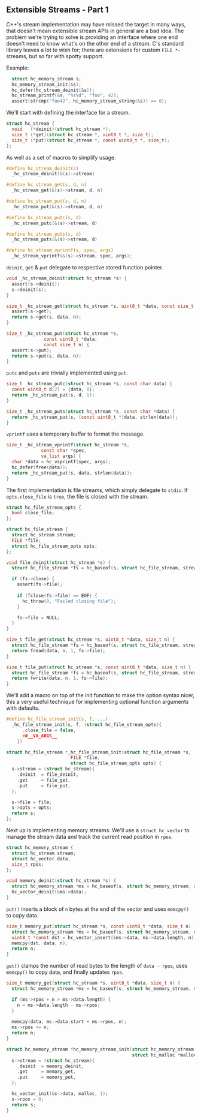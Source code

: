 ## Extensible Streams - Part 1
C++'s stream implementation may have missed the target in many ways, that doesn't mean extensible stream APIs in general are a bad idea. The problem we're trying to solve is providing an interface where one end doesn't need to know what's on the other end of a stream. C's standard library leaves a lot to wish for; there are extensions for custom `FILE *`-streams, but so far with spotty support.

Example:
```C
  struct hc_memory_stream s;
  hc_memory_stream_init(&s);
  hc_defer(hc_stream_deinit(&s));
  hc_stream_printf(&s, "%s%d", "foo", 42);
  assert(strcmp("foo42", hc_memory_stream_string(&s)) == 0);
```

We'll start with defining the interface for a stream.

```C
struct hc_stream {
  void   (*deinit)(struct hc_stream *);
  size_t (*get)(struct hc_stream *, uint8_t *, size_t);
  size_t (*put)(struct hc_stream *, const uint8_t *, size_t);
};
```

As well as a set of macros to simplify usage.

```C
#define hc_stream_deinit(s)			
  _hc_stream_deinit(&(s)->stream)

#define hc_stream_get(s, d, n)			
  _hc_stream_get(&(s)->stream, d, n)

#define hc_stream_put(s, d, n)			
  _hc_stream_put(&(s)->stream, d, n)

#define hc_stream_putc(s, d)			
  _hc_stream_putc(&(s)->stream, d)

#define hc_stream_puts(s, d)			
  _hc_stream_puts(&(s)->stream, d)

#define hc_stream_vprintf(s, spec, args)	
  _hc_stream_vprintf(&(s)->stream, spec, args);
```

`deinit`, `get` & `put` delegate to respective stored function pointer.

```C
void _hc_stream_deinit(struct hc_stream *s) {
  assert(s->deinit);
  s->deinit(s);
}

size_t _hc_stream_get(struct hc_stream *s, uint8_t *data, const size_t n) {
  assert(s->get);
  return s->get(s, data, n);
}

size_t _hc_stream_put(struct hc_stream *s,
		      const uint8_t *data,
		      const size_t n) {
  assert(s->put);
  return s->put(s, data, n);
}
```

`putc` and `puts` are trivially implemented using `put`.

```C
size_t _hc_stream_putc(struct hc_stream *s, const char data) {
  const uint8_t d[2] = {data, 0};
  return _hc_stream_put(s, d, 1);
}

size_t _hc_stream_puts(struct hc_stream *s, const char *data) {
  return _hc_stream_put(s, (const uint8_t *)data, strlen(data));
}
```

`vprintf` uses a temporary buffer to format the message.

```C
size_t _hc_stream_vprintf(struct hc_stream *s,
			 const char *spec,
			 va_list args) {
  char *data = hc_vsprintf(spec, args);
  hc_defer(free(data));
  return _hc_stream_put(s, data, strlen(data));
}
```

The first implementation is file streams, which simply delegate to `stdio`. If `opts.close_file` is `true`, the file is closed with the stream.

```C
struct hc_file_stream_opts {
  bool close_file;
};

struct hc_file_stream {
  struct hc_stream stream;
  FILE *file;
  struct hc_file_stream_opts opts;
};

void file_deinit(struct hc_stream *s) {
  struct hc_file_stream *fs = hc_baseof(s, struct hc_file_stream, stream);

  if (fs->close) {
    assert(fs->file);
  
    if (fclose(fs->file) == EOF) {
      hc_throw(0, "Failed closing file");
    }

    fs->file = NULL;
  }
}

size_t file_get(struct hc_stream *s, uint8_t *data, size_t n) {
  struct hc_file_stream *fs = hc_baseof(s, struct hc_file_stream, stream);
  return fread(data, n, 1, fs->file);
}

size_t file_put(struct hc_stream *s, const uint8_t *data, size_t n) {
  struct hc_file_stream *fs = hc_baseof(s, struct hc_file_stream, stream);
  return fwrite(data, n, 1, fs->file);
}
```

We'll add a macro on top of the init function to make the option syntax nicer, this a very useful technique for implementing optional function arguments with defaults.

```C
#define hc_file_stream_init(s, f, ...)					
  _hc_file_stream_init(s, f, (struct hc_file_stream_opts){		
      .close_file = false,						
      ##__VA_ARGS__							
    })

struct hc_file_stream *_hc_file_stream_init(struct hc_file_stream *s,
			 		    FILE *file,
					    struct hc_file_stream_opts opts) {
  s->stream = (struct hc_stream){
    .deinit  = file_deinit,
    .get     = file_get,
    .put     = file_put,
  };

  s->file = file;
  s->opts = opts;
  return s;
};
```

Next up is implementing memory streams. We'll use a `struct hc_vector` to manage the stream data and track the current read position in `rpos`.

```C
struct hc_memory_stream {
  struct hc_stream stream;
  struct hc_vector data;
  size_t rpos;
};

void memory_deinit(struct hc_stream *s) {
  struct hc_memory_stream *ms = hc_baseof(s, struct hc_memory_stream, stream);
  hc_vector_deinit(&ms->data);
}
```

`put()` inserts a block of `n` bytes at the end of the vector and uses `memcpy()` to copy data.

```C
size_t memory_put(struct hc_stream *s, const uint8_t *data, size_t n) {
  struct hc_memory_stream *ms = hc_baseof(s, struct hc_memory_stream, stream);
  uint8_t *const dst = hc_vector_insert(&ms->data, ms->data.length, n);
  memcpy(dst, data, n);
  return n;
}
```

`get()` clamps the number of read bytes to the length of `data - rpos`, uses `memcpy()` to copy data, and finally updates `rpos`. 

```C
size_t memory_get(struct hc_stream *s, uint8_t *data, size_t n) {
  struct hc_memory_stream *ms = hc_baseof(s, struct hc_memory_stream, stream);

  if (ms->rpos + n > ms->data.length) {
    n = ms->data.length - ms->rpos;
  }
  
  memcpy(data, ms->data.start + ms->rpos, n);
  ms->rpos += n;
  return n;
}

struct hc_memory_stream *hc_memory_stream_init(struct hc_memory_stream *s,
                                               struct hc_malloc *malloc) {
  s->stream = (struct hc_stream){
    .deinit  = memory_deinit,
    .get     = memory_get,
    .put     = memory_put,
  };

  hc_vector_init(&s->data, malloc, 1);
  s->rpos = 0;
  return s;
}
```